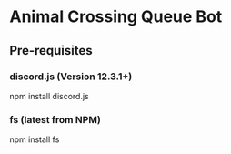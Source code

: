 # Animal Crossing Queue Bot 

## Pre-requisites 

### discord.js (Version 12.3.1+)
npm install discord.js 

### fs (latest from NPM)
npm install fs 


<Read Me Is Still In Development>